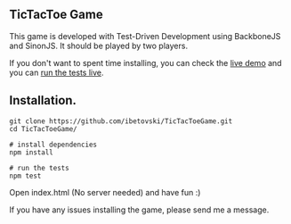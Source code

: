 ## TicTacToe Game
This game is developed with Test-Driven Development using BackboneJS and SinonJS.
It should be played by two players.

If you don't want to spent time installing, you can check the [live demo](http://ibetovski.github.io/ "Live demo of TicTacToeGame") and you can [run the tests live](http://ibetovski.github.io/test.html "Live tests").

## Installation.
```
git clone https://github.com/ibetovski/TicTacToeGame.git
cd TicTacToeGame/

# install dependencies
npm install

# run the tests
npm test
```

Open index.html (No server needed) and have fun :)

If you have any issues installing the game, please send me a message.
